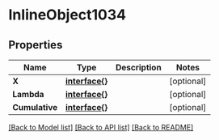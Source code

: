 # InlineObject1034

## Properties

Name | Type | Description | Notes
------------ | ------------- | ------------- | -------------
**X** | [**interface{}**](.md) |  | [optional] 
**Lambda** | [**interface{}**](.md) |  | [optional] 
**Cumulative** | [**interface{}**](.md) |  | [optional] 

[[Back to Model list]](../README.md#documentation-for-models) [[Back to API list]](../README.md#documentation-for-api-endpoints) [[Back to README]](../README.md)


